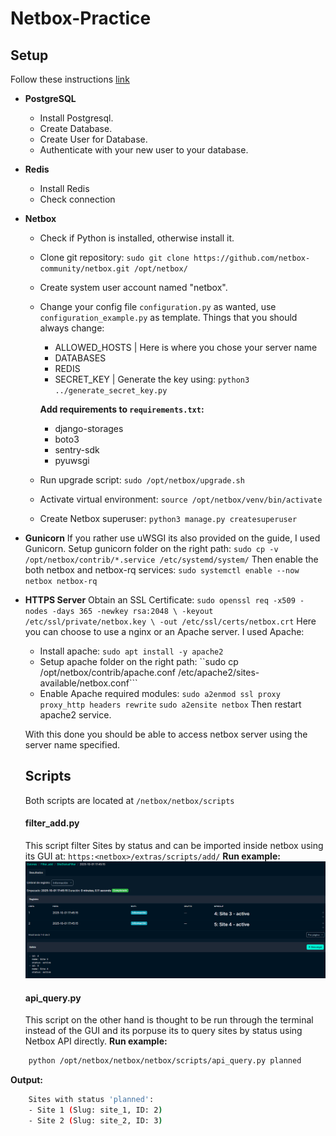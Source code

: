 # Netbox-Practice
## Setup
Follow these instructions [link](https://netboxlabs.com/docs/netbox/installation/)
- **PostgreSQL**
    - Install Postgresql.
    - Create Database.
    - Create User for Database.
    - Authenticate with your new user to your database.
- **Redis**
    - Install Redis
    - Check connection
- **Netbox**
    - Check if Python is installed, otherwise install it.
    - Clone git repository: 
    ``sudo git clone https://github.com/netbox-community/netbox.git /opt/netbox/``
    - Create system user account named "netbox".
    - Change your config file `configuration.py` as wanted, use `configuration_example.py` as template.
        Things that you should always change:
        - ALLOWED_HOSTS | Here is where you chose your server name
        - DATABASES
        - REDIS
        - SECRET_KEY | Generate the key using:
        ``python3 ../generate_secret_key.py``

        **Add requirements to ``requirements.txt``:**
        - django-storages
        - boto3
        - sentry-sdk
        - pyuwsgi
    - Run upgrade script: 
    ``sudo /opt/netbox/upgrade.sh``
    - Activate virtual environment: 
    ``source /opt/netbox/venv/bin/activate``
    - Create Netbox superuser: 
    ``python3 manage.py createsuperuser``
- **Gunicorn**
    If you rather use uWSGI its also provided on the guide, I used Gunicorn.
    Setup gunicorn folder on the right path:
    ``sudo cp -v /opt/netbox/contrib/*.service /etc/systemd/system/``
    Then enable the both netbox and netbox-rq services:
    ``sudo systemctl enable --now netbox netbox-rq``
- **HTTPS Server**
    Obtain an SSL Certificate:
    ``sudo openssl req -x509 -nodes -days 365 -newkey rsa:2048 \
    -keyout /etc/ssl/private/netbox.key \
    -out /etc/ssl/certs/netbox.crt``
    Here you can choose to use a nginx or an Apache server. I used Apache:
    - Install apache:
    ``sudo apt install -y apache2``
    - Setup apache folder on the right path:
    ``sudo cp /opt/netbox/contrib/apache.conf /etc/apache2/sites-available/netbox.conf```
    - Enable Apache required modules:
    ``sudo a2enmod ssl proxy proxy_http headers rewrite``
    ``sudo a2ensite netbox``
    Then restart apache2 service.


    With this done you should be able to access netbox server using the server name specified.
    
    ## Scripts
    Both scripts are located at ``/netbox/netbox/scripts``
    #### filter_add.py
    This script filter Sites by status and can be imported inside netbox using its GUI at:
     ``https:<netbox>/extras/scripts/add/``
    **Run example:**
    ![filter_add.py example run](netbox/netbox/images/filter_add_example.png)
    #### api_query.py
    This script on the other hand is thought to be run through the terminal instead of the GUI and its porpuse its to query sites by status using Netbox API directly.
    **Run example:**

```bash
    python /opt/netbox/netbox/netbox/scripts/api_query.py planned
```
**Output:**
```bash
    Sites with status 'planned':
    - Site 1 (Slug: site_1, ID: 2)
    - Site 2 (Slug: site_2, ID: 3)
```
